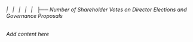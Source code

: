 ###### |   |   |   |   |   ├── Number of Shareholder Votes on Director Elections and Governance Proposals

*Add content here*